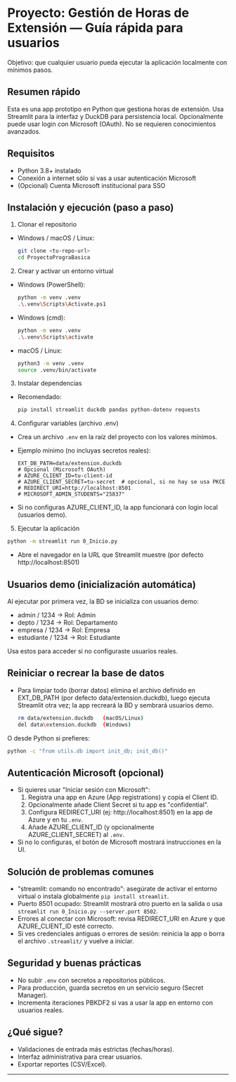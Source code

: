 # Proyecto: Gestión de Horas de Extensión — Guía rápida para usuarios

Objetivo: que cualquier usuario pueda ejecutar la aplicación localmente con mínimos pasos.

## Resumen rápido
Esta es una app prototipo en Python que gestiona horas de extensión. Usa Streamlit para la interfaz y DuckDB para persistencia local. Opcionalmente puede usar login con Microsoft (OAuth). No se requieren conocimientos avanzados.

## Requisitos
- Python 3.8+ instalado
- Conexión a internet sólo si vas a usar autenticación Microsoft
- (Opcional) Cuenta Microsoft institucional para SSO

## Instalación y ejecución (paso a paso)

1) Clonar el repositorio
- Windows / macOS / Linux:
  ```bash
  git clone <tu-repo-url>
  cd ProyectoPrograBasica
  ```

2) Crear y activar un entorno virtual
- Windows (PowerShell):
  ```bash
  python -m venv .venv
  .\.venv\Scripts\Activate.ps1
  ```
- Windows (cmd):
  ```bash
  python -m venv .venv
  .\.venv\Scripts\activate
  ```
- macOS / Linux:
  ```bash
  python3 -m venv .venv
  source .venv/bin/activate
  ```

3) Instalar dependencias
- Recomendado:
  ```bash
  pip install streamlit duckdb pandas python-dotenv requests
  ```

4) Configurar variables (archivo .env)
- Crea un archivo `.env` en la raíz del proyecto con los valores mínimos.
- Ejemplo mínimo (no incluyas secretos reales):
  ```env
  EXT_DB_PATH=data/extension.duckdb
  # Opcional (Microsoft OAuth)
  # AZURE_CLIENT_ID=tu-client-id
  # AZURE_CLIENT_SECRET=tu-secret  # opcional, si no hay se usa PKCE
  # REDIRECT_URI=http://localhost:8501
  # MICROSOFT_ADMIN_STUDENTS="25837"
  ```

- Si no configuras AZURE_CLIENT_ID, la app funcionará con login local (usuarios demo).

5) Ejecutar la aplicación
  ```bash
  python -m streamlit run 0_Inicio.py
  ```
- Abre el navegador en la URL que Streamlit muestre (por defecto http://localhost:8501)

## Usuarios demo (inicialización automática)
Al ejecutar por primera vez, la BD se inicializa con usuarios demo:
- admin / 1234 → Rol: Admin
- depto / 1234 → Rol: Departamento
- empresa / 1234 → Rol: Empresa
- estudiante / 1234 → Rol: Estudiante

Usa estos para acceder si no configuraste usuarios reales.

## Reiniciar o recrear la base de datos
- Para limpiar todo (borrar datos) elimina el archivo definido en EXT_DB_PATH (por defecto data/extension.duckdb), luego ejecuta Streamlit otra vez; la app recreará la BD y sembrará usuarios demo.
  ```bash
  rm data/extension.duckdb   (macOS/Linux)
  del data\extension.duckdb  (Windows)
  ```

O desde Python si prefieres:
  ```bash
  python -c "from utils.db import init_db; init_db()"
  ```

## Autenticación Microsoft (opcional)
- Si quieres usar "Iniciar sesión con Microsoft":
  1. Registra una app en Azure (App registrations) y copia el Client ID.
  2. Opcionalmente añade Client Secret si tu app es "confidential".
  3. Configura REDIRECT_URI (ej: http://localhost:8501) en la app de Azure y en tu `.env`.
  4. Añade AZURE_CLIENT_ID (y opcionalmente AZURE_CLIENT_SECRET) al `.env`.
- Si no lo configuras, el botón de Microsoft mostrará instrucciones en la UI.

## Solución de problemas comunes
- "streamlit: comando no encontrado": asegúrate de activar el entorno virtual o instala globalmente `pip install streamlit`.
- Puerto 8501 ocupado: Streamlit mostrará otro puerto en la salida o usa `streamlit run 0_Inicio.py --server.port 8502`.
- Errores al conectar con Microsoft: revisa REDIRECT_URI en Azure y que AZURE_CLIENT_ID esté correcto.
- Si ves credenciales antiguas o errores de sesión: reinicia la app o borra el archivo `.streamlit/` y vuelve a iniciar.

## Seguridad y buenas prácticas
- No subir `.env` con secretos a repositorios públicos.
- Para producción, guarda secretos en un servicio seguro (Secret Manager).
- Incrementa iteraciones PBKDF2 si vas a usar la app en entorno con usuarios reales.

## ¿Qué sigue?
- Validaciones de entrada más estrictas (fechas/horas).
- Interfaz administrativa para crear usuarios.
- Exportar reportes (CSV/Excel).

---